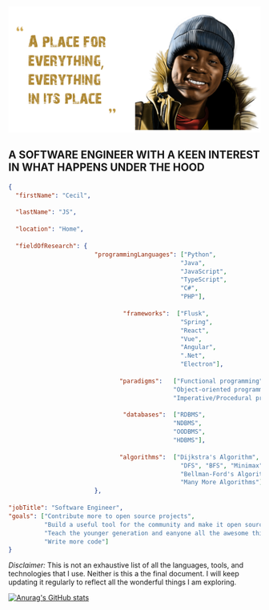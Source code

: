 

![Cecil JS on show](https://github.com/CecilJS/CecilJS/blob/main/Cecil.jpg?raw=true)





## A SOFTWARE ENGINEER WITH A KEEN INTEREST IN WHAT HAPPENS UNDER THE HOOD

```json
{
  "firstName": "Cecil",

  "lastName": "JS",

  "location": "Home",

  "fieldOfResearch": {
                        "programmingLanguages": ["Python", 
                                                "Java", 
                                                "JavaScript", 
                                                "TypeScript", 
                                                "C#", 
                                                "PHP"],
                        
                                "frameworks":  ["Flusk", 
                                                "Spring", 
                                                "React", 
                                                "Vue", 
                                                "Angular", 
                                                ".Net", 
                                                "Electron"],
                       
                               "paradigms":   ["Functional programming", 
                                              "Object-oriented programming", 
                                              "Imperative/Procedural programming"],
                        
                                "databases":  ["RDBMS", 
                                              "NDBMS", 
                                              "OODBMS", 
                                              "HDBMS"],
                        
                               "algorithms":  ["Dijkstra's Algorithm", 
                                                "DFS", "BFS", "Minimax", 
                                                "Bellman-Ford's Algorithm", 
                                                "Many More Algorithms"]
                        },

"jobTitle": "Software Engineer",
"goals": ["Contribute more to open source projects", 
          "Build a useful tool for the community and make it open source", 
          "Teach the younger generation and eanyone all the awesome things I am learning", 
          "Write more code"]                       
}
```


*Disclaimer:*
This is not an exhaustive list of all the languages, tools, and technologies that I use. Neither is this a the final document. 
I will keep updating it regularly to reflect all the wonderful things I am exploring.

[![Anurag's GitHub stats](https://github-readme-stats.vercel.app/api?username=ceciljs)](https://github.com/anuraghazra/github-readme-stats)


<!--
**CecilJS/CecilJS** is a ✨ _special_ ✨ repository because its `README.md` (this file) appears on your GitHub profile.

Here are some ideas to get you started:

- 🔭 I’m currently working on ...
- 🌱 I’m currently learning ...
- 👯 I’m looking to collaborate on ...
- 🤔 I’m looking for help with ...
- 💬 Ask me about ...
- 📫 How to reach me: ...
- 😄 Pronouns: ...
- ⚡ Fun fact: ...
-->
